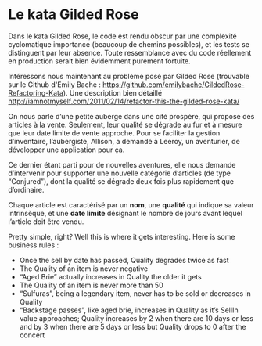 # Le kata Gilded Rose 

Dans le kata Gilded Rose, le code est rendu obscur par une complexité cyclomatique importance (beaucoup de chemins possibles), 
et les tests se distinguent par leur absence. Toute ressemblance avec du code réellement en production serait bien évidemment 
purement fortuite.

Intéressons nous maintenant au problème posé par Gilded Rose (trouvable sur le Github d'Emily Bache : https://github.com/emilybache/GildedRose-Refactoring-Kata).
Une description bien détaillé http://iamnotmyself.com/2011/02/14/refactor-this-the-gilded-rose-kata/

On nous parle d’une petite auberge dans une cité prospère, qui propose des articles à la vente. Seulement, leur qualité se dégrade au 
fur et à mesure que leur date limite de vente approche. Pour se faciliter la gestion d’inventaire, l’aubergiste, Allison, 
a demandé à Leeroy, un aventurier, de développer une application pour ça.

Ce dernier étant parti pour de nouvelles aventures, elle nous demande d’intervenir pour supporter une nouvelle catégorie d’articles (de type “Conjured”), 
dont la qualité se dégrade deux fois plus rapidement que d’ordinaire.

Chaque article est caractérisé par un **nom**, une **qualité** qui indique sa valeur intrinsèque, et une **date limite** désignant le nombre de jours avant lequel 
l’article doit être vendu.

Pretty simple, right? Well this is where it gets interesting. Here is some business rules :

- Once the sell by date has passed, Quality degrades twice as fast
- The Quality of an item is never negative
- “Aged Brie” actually increases in Quality the older it gets
- The Quality of an item is never more than 50
- “Sulfuras”, being a legendary item, never has to be sold or decreases in Quality
- “Backstage passes”, like aged brie, increases in Quality as it’s SellIn value approaches; Quality increases by 2 when there are 10 days or less 
and by 3 when there are 5 days or less but Quality drops to 0 after the concert
